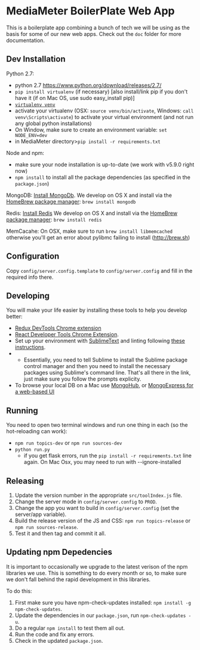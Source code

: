 MediaMeter BoilerPlate Web App
==============================

This is a boilerplate app combining a bunch of tech we will be using as the basis
for some of our new web apps.  Check out the `doc` folder for more documentation.

Dev Installation
----------------

Python 2.7:
 * python 2.7 https://www.python.org/download/releases/2.7/
 * `pip install virtualenv` (if necessary) [also install/link pip if you don't have it (if on Mac OS, use sudo easy_install pip)]
 * [`virtualenv venv`](https://virtualenv.pypa.io/en/stable/)
 * activate your virtualenv (OSX: `source venv/bin/activate`, Windows: `call venv\Scripts\activate`) to activate your virtual environment (and not run any global python installations)
 * On Window, make sure to create an environment variable: `set NODE_ENV=dev`
 * in MediaMeter directory>`pip install -r requirements.txt` 

Node and npm:  
 * make sure your node installation is up-to-date (we work with v5.9.0 right now)
 * `npm install` to install all the package dependencies (as specified in the `package.json`)

MongoDB:
[Install MongoDb](https://docs.mongodb.com/manual/installation/).  We develop on OS X and install via the [HomeBrew package manager](http://brew.sh): `brew install mongodb`

Redis:
[Install Redis](http://redis.io/)  We develop on OS X and install via the [HomeBrew package manager](http://brew.sh): `brew install redis`

MemCacahe:
On OSX, make sure to run `brew install libmemcached` otherwise you'll get an error about pylibmc failing to install (http://brew.sh)
 

Configuration
------------- 

Copy `config/server.config.template` to `config/server.config` and fill in the required info there.

Developing
----------

You will make your life easier by installing these tools to help you develop better:
 * [Redux DevTools Chrome extension](https://chrome.google.com/webstore/detail/redux-devtools/lmhkpmbekcpmknklioeibfkpmmfibljd)
 * [React Developer Tools Chrome Extension](https://chrome.google.com/webstore/detail/react-developer-tools/fmkadmapgofadopljbjfkapdkoienihi).
 * Set up your environment with [SublimeText](https://www.sublimetext.com) and linting following [these instructions](https://medium.com/planet-arkency/catch-mistakes-before-you-run-you-javascript-code-6e524c36f0c8#.1mela5864).
 * - Essentially, you need to tell Sublime to install the Sublime package control manager and then you need to install the necessary packages using Sublime's command line. That's all there in the link, just make sure you follow the prompts explicity.
 * To browse your local DB on a Mac use [MongoHub](https://github.com/bububa/MongoHub-Mac), or [MongoExpress for a web-based UI](https://github.com/mongo-express/mongo-express)

Running
-------

You need to open two terminal windows and run one thing in each (so the hot-reloading can work):
 * `npm run topics-dev` or `npm run sources-dev`
 * `python run.py`
    - if you get flask errors, run the `pip install -r requirements.txt` line again. On Mac Osx, you may need to run with --ignore-installed

Releasing
---------

1. Update the version number in the appropriate `src/toolIndex.js` file.
2. Change the server mode in `config/server.config` to `PROD`.
3. Change the app you want to build in `config/server.config` (set the server/app variable).
4. Build the release version of the JS and CSS: `npm run topics-release` or `npm run sources-release`.
5. Test it and then tag and commit it all.

Updating npm Depedencies
------------------------ 

It is important to occasionally we upgrade to the latest verison of the npm libraries we use.
This is something to do every month or so, to make sure we don't fall behind the rapid development 
in this libraries.  

To do this:
1. First make sure you have npm-check-updates installed: `npm install -g npm-check-updates`.
2. Update the dependencies in our `package.json`, run `npm-check-updates -u`.
3. Do a regular `npm install` to test them all out.
4. Run the code and fix any errors.
5. Check in the updated `package.json`.
